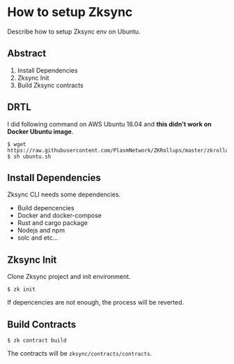 # How to setup Zksync
Describe how to setup Zksync env on Ubuntu.

## Abstract

1. Install Dependencies
2. Zksync Init
3. Build Zksync contracts

## DRTL
I did following command on AWS Ubuntu 18.04 and **this didn't work on Docker Ubuntu image**.
```
$ wget https://raw.githubusercontent.com/PlasmNetwork/ZKRollups/master/zkrollup/scripts/ubuntu.sh
$ sh ubuntu.sh
```

## Install Dependencies

Zksync CLI needs some dependencies.
- Build depencencies
- Docker and docker-compose
- Rust and cargo package
- Nodejs and npm
- solc and etc...

## Zksync Init

Clone Zksync project and init environment.
```
$ zk init
```
If depencencies are not enough, the process will be reverted.

## Build Contracts

```
$ zk contract build
```
The contracts will be `zksync/contracts/contracts`.
